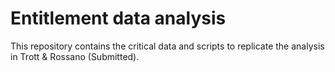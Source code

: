 # Entitlement data analysis

This repository contains the critical data and scripts to replicate the analysis in Trott & Rossano (Submitted).
